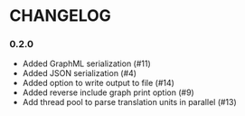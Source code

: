 # CHANGELOG

### 0.2.0
  * Added GraphML serialization (#11)
  * Added JSON serialization (#4)
  * Added option to write output to file (#14)
  * Added reverse include graph print option (#9)
  * Add thread pool to parse translation units in parallel (#13)
